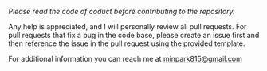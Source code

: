 *Please read the code of coduct before contributing to the repository.*

Any help is appreciated, and I will personally review all pull requests. For pull requests that fix a bug in the code base, please create an issue first and then reference the issue in the pull request using the provided template.

For additional information you can reach me at minpark815@gmail.com
